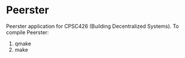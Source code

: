 Peerster
========

Peerster application for CPSC426 (Building Decentralized Systems). To compile Peerster:
1. qmake
2. make

